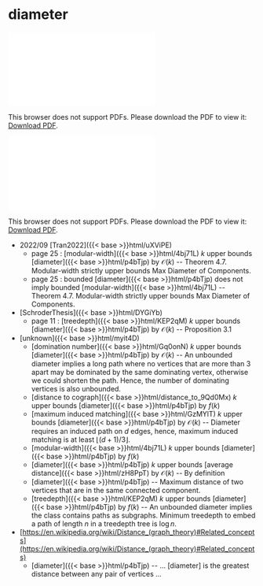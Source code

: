 # diameter




<object data="../local_p4bTjp.pdf" type="application/pdf" width="100%" height="480px"><embed src="../local_p4bTjp.pdf"><p>This browser does not support PDFs. Please download the PDF to view it: <a href="../local_p4bTjp.pdf">Download PDF</a>.</p></embed></object>


<object data="../inclusions_p4bTjp.pdf" type="application/pdf" width="100%" height="480px"><embed src="../inclusions_p4bTjp.pdf"><p>This browser does not support PDFs. Please download the PDF to view it: <a href="../inclusions_p4bTjp.pdf">Download PDF</a>.</p></embed></object>

* 2022/09 [Tran2022]({{< base >}}html/uXViPE)
    * page 25 : [modular-width]({{< base >}}html/4bj71L) $k$ upper bounds [diameter]({{< base >}}html/p4bTjp) by $\mathcal O(k)$ -- Theorem 4.7. Modular-width strictly upper bounds Max Diameter of Components.
    * page 25 : bounded [diameter]({{< base >}}html/p4bTjp) does not imply bounded [modular-width]({{< base >}}html/4bj71L) -- Theorem 4.7. Modular-width strictly upper bounds Max Diameter of Components.
*  [SchroderThesis]({{< base >}}html/DYGiYb)
    * page 11 : [treedepth]({{< base >}}html/KEP2qM) $k$ upper bounds [diameter]({{< base >}}html/p4bTjp) by $\mathcal O(k)$ -- Proposition 3.1
*  [unknown]({{< base >}}html/myit4D)
    * [domination number]({{< base >}}html/Gq0onN) $k$ upper bounds [diameter]({{< base >}}html/p4bTjp) by $\mathcal O(k)$ -- An unbounded diameter implies a long path where no vertices that are more than $3$ apart may be dominated by the same dominating vertex, otherwise we could shorten the path. Hence, the number of dominating vertices is also unbounded.
    * [distance to cograph]({{< base >}}html/distance_to_9Qd0Mx) $k$ upper bounds [diameter]({{< base >}}html/p4bTjp) by $f(k)$
    * [maximum induced matching]({{< base >}}html/GzMYlT) $k$ upper bounds [diameter]({{< base >}}html/p4bTjp) by $\mathcal O(k)$ -- Diameter requires an induced path on $d$ edges, hence, maximum induced matching is at least $\lfloor (d+1)/3 \rfloor$.
    * [modular-width]({{< base >}}html/4bj71L) $k$ upper bounds [diameter]({{< base >}}html/p4bTjp) by $f(k)$
    * [diameter]({{< base >}}html/p4bTjp) $k$ upper bounds [average distance]({{< base >}}html/zH8PpT) by $\mathcal O(k)$ -- By definition
    * [diameter]({{< base >}}html/p4bTjp) -- Maximum distance of two vertices that are in the same connected component.
    * [treedepth]({{< base >}}html/KEP2qM) $k$ upper bounds [diameter]({{< base >}}html/p4bTjp) by $f(k)$ -- An unbounded diameter implies the class contains paths as subgraphs. Minimum treedepth to embed a path of length $n$ in a treedepth tree is $\log n$.
*  [https://en.wikipedia.org/wiki/Distance_(graph_theory)#Related_concepts](https://en.wikipedia.org/wiki/Distance_(graph_theory)#Related_concepts)
    * [diameter]({{< base >}}html/p4bTjp) -- ... [diameter] is the greatest distance between any pair of vertices ...